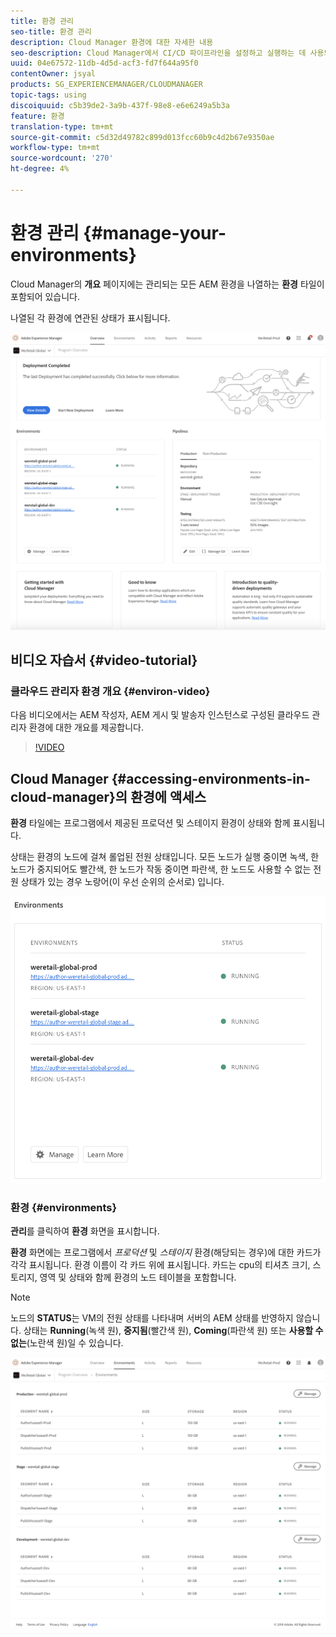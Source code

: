 ```yaml
---
title: 환경 관리
seo-title: 환경 관리
description: Cloud Manager 환경에 대한 자세한 내용
seo-description: Cloud Manager에서 CI/CD 파이프라인을 설정하고 실행하는 데 사용되는 프로덕션 및 비프로덕션 환경 목록을 보려면 이 페이지를 따르십시오.
uuid: 04e67572-11db-4d5d-acf3-fd7f644a95f0
contentOwner: jsyal
products: SG_EXPERIENCEMANAGER/CLOUDMANAGER
topic-tags: using
discoiquuid: c5b39de2-3a9b-437f-98e8-e6e6249a5b3a
feature: 환경
translation-type: tm+mt
source-git-commit: c5d32d49782c899d013fcc60b9c4d2b67e9350ae
workflow-type: tm+mt
source-wordcount: '270'
ht-degree: 4%

---
```



# 환경 관리 {#manage-your-environments}

Cloud Manager의 **개요** 페이지에는 관리되는 모든 AEM 환경을 나열하는 **환경** 타일이 포함되어 있습니다.

나열된 각 환경에 연관된 상태가 표시됩니다.

![](assets/Manage-Environ-Overview.png)

## 비디오 자습서 {#video-tutorial}

### 클라우드 관리자 환경 개요 {#environ-video}

다음 비디오에서는 AEM 작성자, AEM 게시 및 발송자 인스턴스로 구성된 클라우드 관리자 환경에 대한 개요를 제공합니다.

>[!VIDEO](https://video.tv.adobe.com/v/26318/)

## Cloud Manager {#accessing-environments-in-cloud-manager}의 환경에 액세스

**환경** 타일에는 프로그램에서 제공된 프로덕션 및 스테이지 환경이 상태와 함께 표시됩니다.

상태는 환경의 노드에 걸쳐 롤업된 전원 상태입니다. 모든 노드가 실행 중이면 녹색, 한 노드가 중지되어도 빨간색, 한 노드가 작동 중이면 파란색, 한 노드도 사용할 수 없는 전원 상태가 있는 경우 노랑어(이 우선 순위의 순서로) 입니다.

![](assets/Environments-card-new.png)

### 환경 {#environments}

**관리**&#x200B;를 클릭하여 **환경** 화면을 표시합니다.

**환경** 화면에는 프로그램에서 *프로덕션* 및 *스테이지* 환경(해당되는 경우)에 대한 카드가 각각 표시됩니다. 환경 이름이 각 카드 위에 표시됩니다. 카드는 cpu의 티셔츠 크기, 스토리지, 영역 및 상태와 함께 환경의 노드 테이블을 포함합니다.

>[!NOTE]
>
>노드의 **STATUS**&#x200B;는 VM의 전원 상태를 나타내며 서버의 AEM 상태를 반영하지 않습니다. 상태는 **Running**(녹색 원), **중지됨**(빨간색 원), **Coming**(파란색 원) 또는 **사용할 수 없는**(노란색 원)일 수 있습니다.

![](assets/Environments-tab.png)
